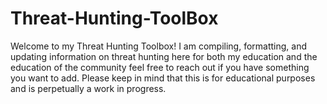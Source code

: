 # Threat-Hunting-ToolBox
Welcome to my Threat Hunting Toolbox! I am compiling, formatting, and updating information on threat hunting here for both my education and the education of the community
feel free to reach out if you have something you want to add. Please keep in mind that this is for educational purposes and is perpetually a work in progress.
